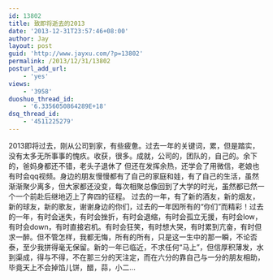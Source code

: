 ```yaml
---
id: 13802
title: 致即将逝去的2013
date: '2013-12-31T23:57:46+08:00'
author: Jay
layout: post
guid: 'http://www.jayxu.com/?p=13802'
permalink: /2013/12/31/13802
posturl_add_url:
    - 'yes'
views:
    - '3958'
duoshuo_thread_id:
    - '6.3356050864289E+18'
dsq_thread_id:
    - '4511225279'
---
```


2013即将过去，刚从公司到家，有些疲惫。过去一年的关键词，累，但是踏实，没有太多无所事事的愧疚。收获，很多。成就，公司的，团队的，自己的。余下的，爸妈身都还不错，老头子退休了 但还在发挥余热，还学会了用微信，老娘也有时会qq视频。身边的朋友慢慢都有了自己的家庭和娃，有了自己的生活，虽然渐渐聚少离多，但大家都还没变，每次相聚总像回到了大学的时光，虽然都已然一个一个前赴后继地迈上了奔四的征程。 过去的一年，有了新的酒友，新的烟友，新的球友，新的歌友，谢谢身边的你们，过去的一年因所有的“你们”而精彩！过去的一年，有时会迷失，有时会挫折，有时会退缩，有时会孤立无援，有时会low，有时会down，有时直接宕机。有时会狂笑，有时想大哭，有时累到亢奋，有时但求一醉。但不管怎样，我都无悔，所有的所有，只是这一生中的那一瞬，不论否泰，至少我拼得毫无保留。新的一年已临近，不求任何“马上”，但信厚积薄发，水到渠成，得与不得，不在那三分的天注定，而在六分的靠自己与一分的朋友相助，毕竟天上不会掉馅儿饼，醋，蒜，小二…&nbsp;